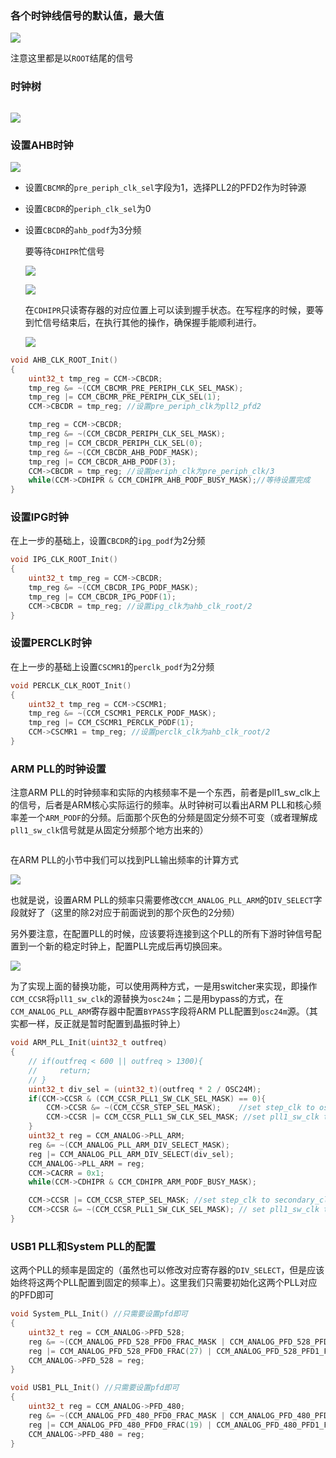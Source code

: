 ### 各个时钟线信号的默认值，最大值

![](assets/2025-02-01-22-05-07-image.png)

注意这里都是以`ROOT`结尾的信号

### 时钟树

<img src="assets/2025-02-01-22-09-42-image.png" title="" alt="" data-align="center">

![](assets/2025-02-01-22-10-01-image.png)

### 设置AHB时钟

![](assets/2025-02-02-10-52-00-image.png)

- 设置`CBCMR`的`pre_periph_clk_sel`字段为1，选择PLL2的PFD2作为时钟源

- 设置`CBCDR`的`periph_clk_sel`为0

- 设置`CBCDR`的`ahb_podf`为3分频
  
  要等待`CDHIPR`忙信号
  
  ![](assets/2025-02-02-12-14-37-image.png)
  
  ![](assets/2025-02-02-12-34-08-image.png)
  
  在`CDHIPR`只读寄存器的对应位置上可以读到握手状态。在写程序的时候，要等到忙信号结束后，在执行其他的操作，确保握手能顺利进行。
  
  ![](assets/2025-02-02-12-35-17-image.png)

```c
void AHB_CLK_ROOT_Init()
{
    uint32_t tmp_reg = CCM->CBCDR;
    tmp_reg &= ~(CCM_CBCMR_PRE_PERIPH_CLK_SEL_MASK);
    tmp_reg |= CCM_CBCMR_PRE_PERIPH_CLK_SEL(1);
    CCM->CBCDR = tmp_reg; //设置pre_periph_clk为pll2_pfd2

    tmp_reg = CCM->CBCDR;
    tmp_reg &= ~(CCM_CBCDR_PERIPH_CLK_SEL_MASK);
    tmp_reg |= CCM_CBCDR_PERIPH_CLK_SEL(0);
    tmp_reg &= ~(CCM_CBCDR_AHB_PODF_MASK);
    tmp_reg |= CCM_CBCDR_AHB_PODF(3);
    CCM->CBCDR = tmp_reg; //设置periph_clk为pre_periph_clk/3
    while(CCM->CDHIPR & CCM_CDHIPR_AHB_PODF_BUSY_MASK);//等待设置完成
}
```

### 设置IPG时钟

在上一步的基础上，设置`CBCDR`的`ipg_podf`为2分频

```c
void IPG_CLK_ROOT_Init()
{
    uint32_t tmp_reg = CCM->CBCDR;
    tmp_reg &= ~(CCM_CBCDR_IPG_PODF_MASK);
    tmp_reg |= CCM_CBCDR_IPG_PODF(1);
    CCM->CBCDR = tmp_reg; //设置ipg_clk为ahb_clk_root/2
}
```

### 设置PERCLK时钟

在上一步的基础上设置`CSCMR1`的`perclk_podf`为2分频

```c
void PERCLK_CLK_ROOT_Init()
{
    uint32_t tmp_reg = CCM->CSCMR1;
    tmp_reg &= ~(CCM_CSCMR1_PERCLK_PODF_MASK);
    tmp_reg |= CCM_CSCMR1_PERCLK_PODF(1);
    CCM->CSCMR1 = tmp_reg; //设置perclk_clk为ahb_clk_root/2
}
```

### ARM PLL的时钟设置

注意ARM PLL的时钟频率和实际的内核频率不是一个东西，前者是pll1_sw_clk上的信号，后者是ARM核心实际运行的频率。从时钟树可以看出ARM PLL和核心频率差一个`ARM_PODF`的分频。后面那个灰色的分频是固定分频不可变（或者理解成`pll1_sw_clk`信号就是从固定分频那个地方出来的）

<img src="assets/2025-02-02-13-49-31-image.png" title="" alt="" data-align="center">

在ARM PLL的小节中我们可以找到PLL输出频率的计算方式

![](assets/2025-02-02-14-12-57-image.png)

也就是说，设置ARM PLL的频率只需要修改`CCM_ANALOG_PLL_ARM`的`DIV_SELECT`字段就好了（这里的除2对应于前面说到的那个灰色的2分频）

另外要注意，在配置PLL的时候，应该要将连接到这个PLL的所有下游时钟信号配置到一个新的稳定时钟上，配置PLL完成后再切换回来。

![](assets/2025-02-02-14-29-41-image.png)

为了实现上面的替换功能，可以使用两种方式，一是用switcher来实现，即操作`CCM_CCSR`将`pll1_sw_clk`的源替换为`osc24m`；二是用bypass的方式，在`CCM_ANALOG_PLL_ARM`寄存器中配置`BYPASS`字段将ARM PLL配置到`osc24m`源。（其实都一样，反正就是暂时配置到晶振时钟上）

```c
void ARM_PLL_Init(uint32_t outfreq)
{
    // if(outfreq < 600 || outfreq > 1300){
    //     return;
    // }
    uint32_t div_sel = (uint32_t)(outfreq * 2 / OSC24M);
    if(CCM->CCSR & (CCM_CCSR_PLL1_SW_CLK_SEL_MASK) == 0){
        CCM->CCSR &= ~(CCM_CCSR_STEP_SEL_MASK);    //set step_clk to osc24m
        CCM->CCSR |= CCM_CCSR_PLL1_SW_CLK_SEL_MASK; //set pll1_sw_clk to step_clk
    }
    uint32_t reg = CCM_ANALOG->PLL_ARM;
    reg &= ~(CCM_ANALOG_PLL_ARM_DIV_SELECT_MASK);
    reg |= CCM_ANALOG_PLL_ARM_DIV_SELECT(div_sel);
    CCM_ANALOG->PLL_ARM = reg;
    CCM->CACRR = 0x1; 
    while(CCM->CDHIPR & CCM_CDHIPR_ARM_PODF_BUSY_MASK);

    CCM->CCSR |= CCM_CCSR_STEP_SEL_MASK; //set step_clk to secondary_clk
    CCM->CCSR &= ~(CCM_CCSR_PLL1_SW_CLK_SEL_MASK); // set pll1_sw_clk to pll1_main_clk
}
```

### USB1 PLL和System PLL的配置

这两个PLL的频率是固定的（虽然也可以修改对应寄存器的`DIV_SELECT`，但是应该始终将这两个PLL配置到固定的频率上）。这里我们只需要初始化这两个PLL对应的PFD即可

```c
void System_PLL_Init() //只需要设置pfd即可
{
    uint32_t reg = CCM_ANALOG->PFD_528;
    reg &= ~(CCM_ANALOG_PFD_528_PFD0_FRAC_MASK | CCM_ANALOG_PFD_528_PFD1_FRAC_MASK | CCM_ANALOG_PFD_528_PFD2_FRAC_MASK | CCM_ANALOG_PFD_528_PFD3_FRAC_MASK);//对应位置清零
    reg |= CCM_ANALOG_PFD_528_PFD0_FRAC(27) | CCM_ANALOG_PFD_528_PFD1_FRAC(16) | CCM_ANALOG_PFD_528_PFD2_FRAC(24) | CCM_ANALOG_PFD_528_PFD3_FRAC(32);//设置对应frac值
    CCM_ANALOG->PFD_528 = reg;
}

void USB1_PLL_Init() //只需要设置pfd即可
{
    uint32_t reg = CCM_ANALOG->PFD_480;
    reg &= ~(CCM_ANALOG_PFD_480_PFD0_FRAC_MASK | CCM_ANALOG_PFD_480_PFD1_FRAC_MASK | CCM_ANALOG_PFD_480_PFD2_FRAC_MASK | CCM_ANALOG_PFD_480_PFD3_FRAC_MASK);
    reg |= CCM_ANALOG_PFD_480_PFD0_FRAC(19) | CCM_ANALOG_PFD_480_PFD1_FRAC(17) | CCM_ANALOG_PFD_480_PFD2_FRAC(16) | CCM_ANALOG_PFD_480_PFD3_FRAC(12);
    CCM_ANALOG->PFD_480 = reg;
}
```
